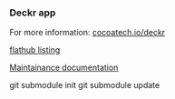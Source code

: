 ### Deckr app

For more information: [cocoatech.io/deckr](https://cocoatech.io/deckr)

[flathub listing](https://github.com/flathub/com.cocoatech.deckr)

[Maintainance documentation](https://github.com/flathub/flathub/wiki/App-Maintenance)

git submodule init
git submodule update
